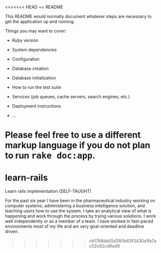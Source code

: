 <<<<<<< HEAD
== README

This README would normally document whatever steps are necessary to get the
application up and running.

Things you may want to cover:

* Ruby version

* System dependencies

* Configuration

* Database creation

* Database initialization

* How to run the test suite

* Services (job queues, cache servers, search engines, etc.)

* Deployment instructions

* ...


Please feel free to use a different markup language if you do not plan to run
<tt>rake doc:app</tt>.
=======
# learn-rails 

Learn rails implementation (SELF-TAUGHT)

For the past six year I have been in the pharmaceutical industry working on computer systems, administering a business intelligence solution, and teaching users how to use the system.  I take an analytical view of what  is happening and work through the process by trying various solutions.  I work well independently or as a member of a team.  I have worked in fast-paced environments most of my life and am very goal-oriented and deadline driven.
>>>>>>> cb1768da55d380b63f3430a1fe7ac52c62cd9a48
